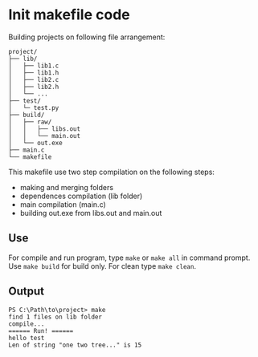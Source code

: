 # Init makefile code

Building projects on following file arrangement:

```
project/
├── lib/
│   ├── lib1.c
│   ├── lib1.h
│   ├── lib2.c
│   ├── lib2.h
│   └── ...
├── test/
│   └─ test.py
├── build/
│   ├── raw/
│   │   ├── libs.out
│   │   └── main.out
│   └── out.exe
├── main.c
└── makefile
```

This makefile use two step compilation on the following steps:
- making and merging folders
- dependences compilation (lib folder)
- main compilation (main.c)
- building out.exe from libs.out and main.out

## Use
For compile and run program, type `make` or `make all` in command prompt.
Use `make build` for build only. For clean type `make clean`.

## Output
```
PS C:\Path\to\project> make 
find 1 files on lib folder
compile... 
====== Run! ====== 
hello test
Len of string "one two tree..." is 15
```

